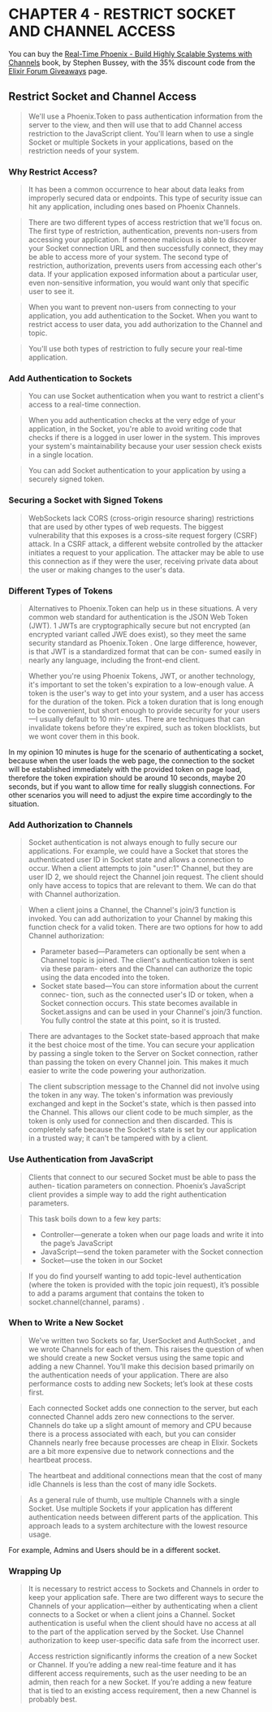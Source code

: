 # CHAPTER 4 - RESTRICT SOCKET AND CHANNEL ACCESS 

You can buy the [Real-Time Phoenix - Build Highly Scalable Systems with Channels](https://pragprog.com/titles/sbsockets/real-time-phoenix/) book, by Stephen Bussey, with the 35% discount code from the [Elixir Forum Giveaways](https://elixirforum.com/t/elixir-forum-update-2022-the-100-000-issue/45299) page.


## Restrict Socket and Channel Access

> We'll use a Phoenix.Token to pass authentication information from the server 
> to the view, and then will use that to add Channel access restriction to the
> JavaScript client. You'll learn when to use a single Socket or multiple 
> Sockets in your applications, based on the restriction needs of your system.

### Why Restrict Access?

> It has been a common occurrence to hear about data leaks from improperly
> secured data or endpoints. This type of security issue can hit any application,
> including ones based on Phoenix Channels.

> There are two different types of access restriction that we'll focus on. The first
> type of restriction, authentication, prevents non-users from accessing your
> application. If someone malicious is able to discover your Socket connection
> URL and then successfully connect, they may be able to access more of your
> system. The second type of restriction, authorization, prevents users from
> accessing each other's data. If your application exposed information about a
> particular user, even non-sensitive information, you would want only that
> specific user to see it.

> When you want to prevent non-users from connecting to your application, you 
> add authentication to the Socket. When you want to restrict access to user 
> data, you add authorization to the Channel and topic.

> You'll use both types of restriction to fully secure your real-time application.

### Add Authentication to Sockets

> You can use Socket authentication when you want to restrict a client's access
> to a real-time connection.

> When you add authentication checks at the very edge of your
application, in the Socket, you're able to avoid writing code that checks if
there is a logged in user lower in the system. This improves your system's
maintainability because your user session check exists in a single location.

> You can add Socket authentication to your application by using a securely
> signed token.

### Securing a Socket with Signed Tokens

> WebSockets lack CORS (cross-origin resource sharing) restrictions that are
> used by other types of web requests. The biggest vulnerability that this
> exposes is a cross-site request forgery (CSRF) attack. In a CSRF attack, a
> different website controlled by the attacker initiates a request to your
> application. The attacker may be able to use this connection as if they were
> the user, receiving private data about the user or making changes to the
> user's data.

### Different Types of Tokens

> Alternatives to Phoenix.Token can help us in these situations. A very common
> web standard for authentication is the JSON Web Token (JWT). 1 JWTs are
> cryptographically secure but not encrypted (an encrypted variant called JWE
> does exist), so they meet the same security standard as Phoenix.Token . One large
> difference, however, is that JWT is a standardized format that can be con-
> sumed easily in nearly any language, including the front-end client.

> Whether you're using Phoenix Tokens, JWT, or another technology, it's
> important to set the token's expiration to a low-enough value. A token is the
> user's way to get into your system, and a user has access for the duration of
> the token. Pick a token duration that is long enough to be convenient, but
> short enough to provide security for your users—I usually default to 10 min-
> utes. There are techniques that can invalidate tokens before they're expired,
> such as token blocklists, but we wont cover them in this book.

In my opinion 10 minutes is huge for the scenario of authenticating a socket, 
because when the user loads the web page, the connection to the socket will be
established immediately with the provided token on page load, therefore the 
token expiration should be around 10 seconds, maybe 20 seconds, but if you want 
to allow time for really sluggish connections. For other scenarios you will
need to adjust the expire time accordingly to the situation.

### Add Authorization to Channels

> Socket authentication is not always enough to fully secure our applications.
> For example, we could have a Socket that stores the authenticated user ID
> in Socket state and allows a connection to occur. When a client attempts to
> join "user:1" Channel, but they are user ID 2, we should reject the Channel
> join request. The client should only have access to topics that are relevant to
> them. We can do that with Channel authorization.

> When a client joins a Channel, the Channel's join/3 function is invoked. You
> can add authorization to your Channel by making this function check for a
> valid token. There are two options for how to add Channel authorization:
> * Parameter based—Parameters can optionally be sent when a Channel
> topic is joined. The client's authentication token is sent via these param-
> eters and the Channel can authorize the topic using the data encoded
> into the token.
> * Socket state based—You can store information about the current connec-
> tion, such as the connected user's ID or token, when a Socket connection
> occurs. This state becomes available in Socket.assigns and can be used in
> your Channel's join/3 function. You fully control the state at this point, so
> it is trusted.

> There are advantages to the Socket state-based approach that make it the
> best choice most of the time. You can secure your application by passing a
> single token to the Server on Socket connection, rather than passing the
> token on every Channel join. This makes it much easier to write the code
> powering your authorization.

> The client subscription message to the Channel did not involve using the
> token in any way. The token's information was previously exchanged and
> kept in the Socket's state, which is then passed into the Channel. This allows
> our client code to be much simpler, as the token is only used for connection
> and then discarded. This is completely safe because the Socket's state is set
> by our application in a trusted way; it can't be tampered with by a client.

### Use Authentication from JavaScript

> Clients that connect to our secured Socket must be able to pass the authen-
> tication parameters on connection. Phoenix’s JavaScript client provides a
> simple way to add the right authentication parameters.

> This task boils down to a few key parts:
> * Controller—generate a token when our page loads and write it into the page’s 
>   JavaScript
> * JavaScript—send the token parameter with the Socket connection
> * Socket—use the token in our Socket

> If you do find yourself wanting to add topic-level authentication (where the 
> token is provided with the topic join request), it’s possible to add a params 
> argument that contains the token to socket.channel(channel, params) .

### When to Write a New Socket

> We’ve written two Sockets so far, UserSocket and AuthSocket , and we wrote
> Channels for each of them. This raises the question of when we should create
> a new Socket versus using the same topic and adding a new Channel. You’ll
> make this decision based primarily on the authentication needs of your
> application. There are also performance costs to adding new Sockets; let’s
> look at these costs first.

> Each connected Socket adds one connection to the server, but each connected
> Channel adds zero new connections to the server. Channels do take up a
> slight amount of memory and CPU because there is a process associated with
> each, but you can consider Channels nearly free because processes are cheap
> in Elixir. Sockets are a bit more expensive due to network connections and
> the heartbeat process.

> The heartbeat and additional connections mean that the cost of many idle
> Channels is less than the cost of many idle Sockets.

> As a general rule of thumb, use multiple Channels with a single Socket. Use
> multiple Sockets if your application has different authentication needs between
> different parts of the application. This approach leads to a system architecture
> with the lowest resource usage.

For example, Admins and Users should be in a different socket.

### Wrapping Up

> It is necessary to restrict access to Sockets and Channels in order to keep
> your application safe. There are two different ways to secure the Channels of
> your application—either by authenticating when a client connects to a Socket
> or when a client joins a Channel. Socket authentication is useful when the
> client should have no access at all to the part of the application served by the
> Socket. Use Channel authorization to keep user-specific data safe from the
> incorrect user.

> Access restriction significantly informs the creation of a new Socket or
> Channel. If you’re adding a new real-time feature and it has different access
> requirements, such as the user needing to be an admin, then reach for a new
> Socket. If you’re adding a new feature that is tied to an existing access
> requirement, then a new Channel is probably best.
